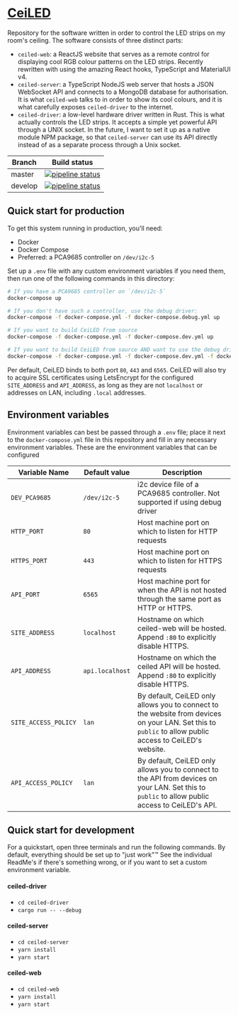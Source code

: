 # [CeiLED](https://bart.vanoort.is)

Repository for the software written in order to control the LED strips on my room's ceiling. The software consists of three distinct parts:

- `ceiled-web`: a ReactJS website that serves as a remote control for displaying cool RGB colour patterns on the LED strips. Recently rewritten with using the amazing React hooks, TypeScript and MaterialUI v4.
- `ceiled-server`: a TypeScript NodeJS web server that hosts a JSON WebSocket API and connects to a MongoDB database for authorisation. It is what `ceiled-web` talks to in order to show its cool colours, and it is what carefully exposes `ceiled-driver` to the internet.
- `ceiled-driver`: a low-level hardware driver written in Rust. This is what actually controls the LED strips. It accepts a simple yet powerful API through a UNIX socket. In the future, I want to set it up as a native module NPM package, so that `ceiled-server` can use its API directly instead of as a separate process through a Unix socket.

Branch  | Build status
--------|--------
master  | [![pipeline status](https://gitlab.com/bvobart/ceiled/badges/master/pipeline.svg)](https://gitlab.com/bvobart/ceiled/-/commits/master)
develop | [![pipeline status](https://gitlab.com/bvobart/ceiled/badges/develop/pipeline.svg)](https://gitlab.com/bvobart/ceiled/-/commits/develop)

## Quick start for production

To get this system running in production, you'll need:

- Docker
- Docker Compose
- Preferred: a PCA9685 controller on `/dev/i2c-5`

Set up a `.env` file with any custom environment variables if you need them, then run one of the following commands in this directory:

```sh
# If you have a PCA9685 controller on `/dev/i2c-5`
docker-compose up

# If you don't have such a controller, use the debug driver:
docker-compose -f docker-compose.yml -f docker-compose.debug.yml up

# If you want to build CeiLED from source
docker-compose -f docker-compose.yml -f docker-compose.dev.yml up

# If you want to build CeiLED from source AND want to use the debug driver:
docker-compose -f docker-compose.yml -f docker-compose.dev.yml -f docker-compose.debug.yml up
```

Per default, CeiLED binds to both port `80`, `443` and `6565`. CeiLED will also try to acquire SSL certificates using LetsEncrypt for the configured `SITE_ADDRESS` and `API_ADDRESS`,
as long as they are not `localhost` or addresses on LAN, including `.local` addresses.

## Environment variables

Environment variables can best be passed through a `.env` file; place it next to the `docker-compose.yml` file in this repository and fill in any necessary environment variables.
These are the environment variables that can be configured

Variable Name   | Default value     | Description
----------------|-------------------|----------------
`DEV_PCA9685`   | `/dev/i2c-5`      | i2c device file of a PCA9685 controller. Not supported if using debug driver
`HTTP_PORT`     | `80`              | Host machine port on which to listen for HTTP requests
`HTTPS_PORT`    | `443`             | Host machine port on which to listen for HTTPS requests
`API_PORT`      | `6565`            | Host machine port for when the API is not hosted through the same port as HTTP or HTTPS.
`SITE_ADDRESS`  | `localhost`       | Hostname on which ceiled-web will be hosted. Append `:80` to explicitly disable HTTPS.
`API_ADDRESS`   | `api.localhost`   | Hostname on which the ceiled API will be hosted. Append `:80` to explicitly disable HTTPS.
`SITE_ACCESS_POLICY` | `lan`        | By default, CeiLED only allows you to connect to the website from devices on your LAN. Set this to `public` to allow public access to CeiLED's website.
`API_ACCESS_POLICY` | `lan`         | By default, CeiLED only allows you to connect to the API from devices on your LAN. Set this to `public` to allow public access to CeiLED's API.

## Quick start for development

For a quickstart, open three terminals and run the following commands. By default, everything should be set up to "just work"&trade; See the individual ReadMe's if there's something wrong, or if you want to set a custom environment variable.

#### ceiled-driver
- `cd ceiled-driver`
- `cargo run -- --debug`

#### ceiled-server
- `cd ceiled-server`
- `yarn install`
- `yarn start`

#### ceiled-web
- `cd ceiled-web`
- `yarn install`
- `yarn start`

